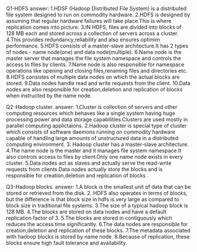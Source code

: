 Q1-HDFS
answer:
1.HDSF (Hadoop Distributed File System) is a distributed file system designed to run on commodity hardware.
2.HDFS is designed by assuming that regular hardware failures will take place.This is where replication comes into picture.
3.IN HDFS, files are divided into blocks of 128 MB each and stored across a collection of servers across a cluster.
4.This provides redundancy,reliability and also ensures optimim performance.
5.HDFS consists of a master-slave architecture.It has 2 types of nodes - name node(one) and data node(multiple).
6.Name node is the master server that manages the file system namespace and controls the access to files by clients.
7.Name node is also responsible for namespace operations like opening and closing files,renaming files and directories etc.
8.HDFS consistes of multiple data nodes on which the actual blocks are stored.
9.Data nodes handle read and write requests from the client.
10.Data nodes are also responsible for creation,deletion and replication of blocks when instructed by the name node.


Q2-Hadoop cluster.
answer:
1.Cluster is collection of servers and other computing resources which behaves like a single system having  huge processing power and data storage capabilities.Clusters are used mostly in parallel computing applictaions.
2.Hadoop cluster is special type of cluster which consists of software daemons running on commodity hardware capable of handling large amounts of unstructured data in a distributed computing environment.
3. Hadoop cluster has a master-slave architecture.
4.The name node is the master and  it manages file system namespace.It also controls access to files by client.Only one name node exists in every cluster.
5.Data nodes act as slaves and actually serve the read-write requests from clients.Data nodes actually store the blocks and is responsible for creation,deletion and replication of blocks .


Q3-Hadoop blocks.
answer:
1.A block is the smallest unit of data that can be stored or retrieved from the disk.
2. HDFS also operates in terms of blocks, but the difference is that block size in hdfs is very large as compared to block size in traditional file systems.
3.The size of a typical hadoop block is 128 MB.
4.The blocks are stored on data nodes and have a default replication factor of 3.
5.The blocks are stored in contiguously which reduces the access time significantly.
6.The data nodes are responsible for creation,deletion and replication of these blocks.
7.The metadata associated with hadoop blocks is stored by name node.
8.Because of replication, these blocks ensure high fault tolerance and availability. 


